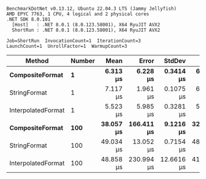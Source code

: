 ```

BenchmarkDotNet v0.13.12, Ubuntu 22.04.3 LTS (Jammy Jellyfish)
AMD EPYC 7763, 1 CPU, 4 logical and 2 physical cores
.NET SDK 8.0.101
  [Host]   : .NET 8.0.1 (8.0.123.58001), X64 RyuJIT AVX2
  ShortRun : .NET 8.0.1 (8.0.123.58001), X64 RyuJIT AVX2

Job=ShortRun  InvocationCount=1  IterationCount=3  
LaunchCount=1  UnrollFactor=1  WarmupCount=3  

```
| Method             | Number | Mean      | Error      | StdDev     | Min       | Max       | Allocated |
|------------------- |------- |----------:|-----------:|-----------:|----------:|----------:|----------:|
| **CompositeFormat**    | **1**      |  **6.313 μs** |   **6.228 μs** |  **0.3414 μs** |  **6.106 μs** |  **6.707 μs** |     **872 B** |
| StringFormat       | 1      |  7.117 μs |   1.961 μs |  0.1075 μs |  6.993 μs |  7.184 μs |     896 B |
| InterpolatedFormat | 1      |  5.523 μs |   5.985 μs |  0.3281 μs |  5.300 μs |  5.900 μs |     872 B |
| **CompositeFormat**    | **100**    | **38.057 μs** | **166.411 μs** |  **9.1216 μs** | **32.791 μs** | **48.590 μs** |   **14336 B** |
| StringFormat       | 100    | 49.034 μs |  13.052 μs |  0.7154 μs | 48.450 μs | 49.832 μs |   16736 B |
| InterpolatedFormat | 100    | 48.858 μs | 230.994 μs | 12.6616 μs | 41.538 μs | 63.478 μs |   14336 B |

